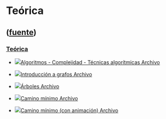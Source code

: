 # Teórica
([fuente](https://campus.exactas.uba.ar/course/view.php?id=992&section=4))
---
### [Teórica](https://campus.exactas.uba.ar/course/view.php?id=992&section=4)

  - [![ ](https://campus.exactas.uba.ar/theme/image.php/aardvark/core/1524752928/f/pdf-24)Algoritmos - Complejidad - Técnicas algorítmicas Archivo](https://campus.exactas.uba.ar/mod/resource/view.php?id=53295)

  - [![ ](https://campus.exactas.uba.ar/theme/image.php/aardvark/core/1524752928/f/pdf-24)Introducción a grafos Archivo](https://campus.exactas.uba.ar/mod/resource/view.php?id=53296)

  - [![ ](https://campus.exactas.uba.ar/theme/image.php/aardvark/core/1524752928/f/pdf-24)Árboles Archivo](https://campus.exactas.uba.ar/mod/resource/view.php?id=53297)

  - [![ ](https://campus.exactas.uba.ar/theme/image.php/aardvark/core/1524752928/f/pdf-24)Camino mínimo Archivo](https://campus.exactas.uba.ar/mod/resource/view.php?id=53298)

  - [![ ](https://campus.exactas.uba.ar/theme/image.php/aardvark/core/1524752928/f/pdf-24)Camino mínimo (con animación) Archivo](https://campus.exactas.uba.ar/mod/resource/view.php?id=53299)

